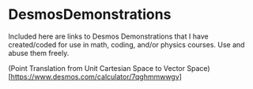 # DesmosDemonstrations

Included here are links to Desmos Demonstrations that I have created/coded for use in math, coding, and/or physics courses. Use and abuse them freely.

(Point Translation from Unit Cartesian Space to Vector Space)[https://www.desmos.com/calculator/7qghmmwwgv]
